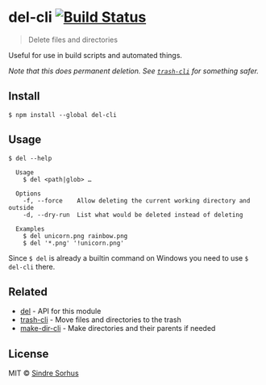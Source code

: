 # del-cli [![Build Status](https://travis-ci.org/sindresorhus/del-cli.svg?branch=master)](https://travis-ci.org/sindresorhus/del-cli)

> Delete files and directories

Useful for use in build scripts and automated things.

*Note that this does permanent deletion. See [`trash-cli`](https://github.com/sindresorhus/trash-cli) for something safer.*


## Install

```
$ npm install --global del-cli
```


## Usage

```
$ del --help

  Usage
    $ del <path|glob> …

  Options
    -f, --force    Allow deleting the current working directory and outside
    -d, --dry-run  List what would be deleted instead of deleting

  Examples
    $ del unicorn.png rainbow.png
    $ del '*.png' '!unicorn.png'
```

Since `$ del` is already a builtin command on Windows you need to use `$ del-cli` there.


## Related

- [del](https://github.com/sindresorhus/del) - API for this module
- [trash-cli](https://github.com/sindresorhus/trash-cli) - Move files and directories to the trash
- [make-dir-cli](https://github.com/sindresorhus/make-dir-cli) - Make directories and their parents if needed


## License

MIT © [Sindre Sorhus](https://sindresorhus.com)
